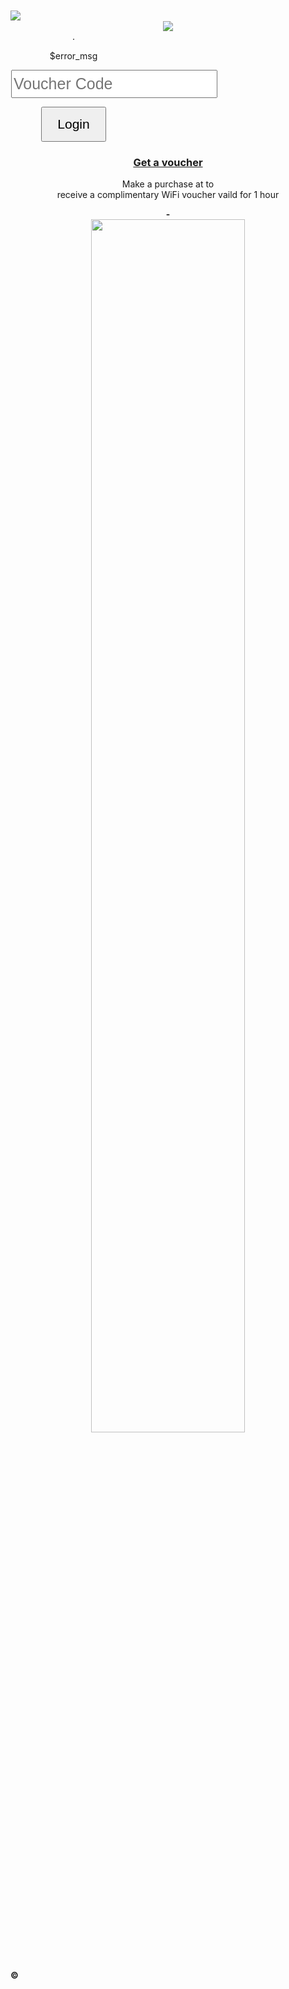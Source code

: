 <!DOCTYPE html>
<html lang="en">
  <head>
    <meta charset="utf-8">
    <meta http-equiv="X-UA-Compatible" content="IE=edge">
    <meta name="viewport" content="width=device-width, initial-scale=1">
    <meta name="description" content="">
    <meta name="author" content="">
    <link rel="icon" href="../../favicon.ico">
     <title>Free WiFi - Hotspot</title>
    <link href="//maxcdn.bootstrapcdn.com/bootstrap/3.2.0/css/bootstrap.min.css" rel="stylesheet">
    <style>
	body{padding-top:20px;padding-bottom:20px}@media (min-width:768px){.container{max-width:730px}}.container-narrow>hr{margin:30px 0}.jumbotron{text-align:center}.jumbotron .btn{padding:14px 24px;font-size:21px}.jumbotron{border-bottom:0}.voucher{height:45px;font-size:25px}.jumbotron{padding:1px}
    </style>
    <script>
    function lc() {
    var lc_voucher = document.getElementById("voucher").value.toLowerCase();
    document.getElementById("voucher").value=lc_voucher
    }
    </script>
  </head>
  <body>
    <div class="container">
      <div class="header">
       <img src="logo.png">
      </div>
      	<div class="jumbotron">
		<img src="wifi.png">        
		<div class="row">
		<div class="center-block" style="width:200px;font-size=15px">.
		<p class="error">$error_msg</p>
		<form method="get" action="$authaction">
		<input name="tok" value="$tok" type="hidden" />
		<input name="redir" value="$redir" type="hidden" />
		<p>
                <input type="text" class="form-control voucher" name="voucher" id="voucher" maxlength="8" placeholder="Voucher Code"></p>
		<button type="submit" onclick="javascript:lc()" class="btn btn-default">Login</button>    
		</form>
 		</div>
		</div>
		<p class="lead">
		 <h3><b><u>Get a voucher</u></b></h3>
        <p>Make a purchase at <BUSINESS> to
        <br>receive a complimentary WiFi voucher vaild for 1 hour</p>
		<b><BUSINESS><b> - <a href="https://www.google.com/maps/"><BUSINESS ADDRESS><br>
		<img width="70%" src="map.png">
		</a>
		</p>
      	</div>
         <div class="footer">
        <p>&copy; <BUSINESS></p>
      </div>
    </div>
  </body>
</html>
